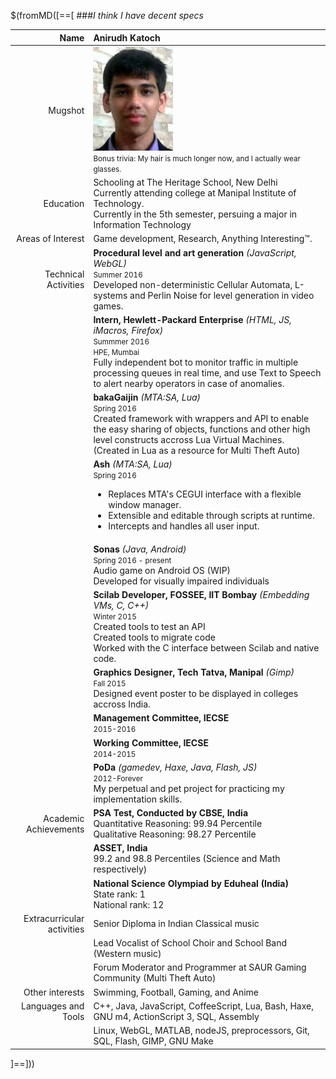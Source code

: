 $(fromMD([==[
 ###_I think I have decent specs_

Name                          | Anirudh Katoch
------------:                 |:-------------
Mugshot                       | ![me!](ugly.jpg) <br> <small>Bonus trivia: My hair is much longer now, and I actually wear glasses.</small>
Education                     | Schooling at The Heritage School, New Delhi <br /> Currently attending college at Manipal Institute of Technology. <br/> Currently in the 5th semester, persuing a major in Information Technology
Areas of Interest             | Game development, Research, Anything Interesting&trade;.
Technical Activities          | **Procedural level and art generation** _(JavaScript, WebGL)_<br /> <small>Summer 2016</small> <br/>Developed non-deterministic Cellular Automata, L-systems and Perlin Noise for level generation in video games.
                              | **Intern, Hewlett-Packard Enterprise** _(HTML, JS, iMacros, Firefox)_<br /> <small>Summmer 2016</small><br /> <small>HPE, Mumbai</small> <br /> Fully independent bot to monitor traffic in multiple processing queues in real time, and use Text to Speech to alert nearby operators in case of anomalies.
                              | **bakaGaijin** _(MTA:SA, Lua)_ <br /> <small>Spring 2016</small> <br/> Created framework with wrappers and API to enable the easy sharing of objects, functions and other high level constructs accross Lua Virtual Machines. (Created in Lua as a resource for Multi Theft Auto) <br>
                              | **Ash** _(MTA:SA, Lua)_ <br /> <small>Spring 2016</small> <br /> <ul><li>Replaces MTA's CEGUI interface with a flexible window manager.</li><li>Extensible and editable through scripts at runtime.</li><li>Intercepts and handles all user input.</li></ul>
                              | **Sonas** _(Java, Android)_<br /> <small>Spring 2016 - present</small>  <br /> Audio game on Android OS (WIP) <br/> Developed for visually impaired individuals
                              | **Scilab Developer, FOSSEE, IIT Bombay** _(Embedding VMs, C, C++)_<br /> <small>Winter 2015</small><br/> Created tools to test an API <br/> Created tools to migrate code <br> Worked with the C interface between Scilab and native code.
                              | **Graphics Designer, Tech Tatva, Manipal** _(Gimp)_<br /> <small>Fall 2015</small> <br /> Designed event poster to be displayed in colleges accross India.
                              | **Management Committee, IECSE** <br /> <small>2015-2016</small>
                              | **Working Committee, IECSE** <br /> <small>2014-2015</small>
                              | **PoDa** _(gamedev, Haxe, Java, Flash, JS)_ <br /> <small>2012-Forever</small> </br>My perpetual and pet project for practicing my implementation skills.
Academic Achievements         | **PSA Test, Conducted by CBSE, India** <br/>Quantitative Reasoning: 99.94 Percentile <br/> Qualitative Reasoning: 98.27 Percentile
                              | **ASSET, India** <br/>  99.2 and 98.8 Percentiles (Science and Math respectively)
                              | **National Science Olympiad by Eduheal (India)** <br />State rank: 1 <br />National rank: 12
Extracurricular activities    | Senior Diploma in Indian Classical music
                              | Lead Vocalist of School Choir and School Band (Western music)
                              | Forum Moderator and Programmer at SAUR Gaming Community (Multi Theft Auto)
Other interests               | Swimming, Football, Gaming, and Anime
Languages and Tools           | C++, Java, JavaScript, CoffeeScript, Lua, Bash, Haxe, GNU m4, ActionScript 3, SQL, Assembly
                              | Linux, WebGL, MATLAB, nodeJS, preprocessors, Git, SQL, Flash, GIMP, GNU Make



]==]))